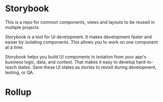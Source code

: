 # Storybook
This is a repo for common components, views and layouts to be reused in multiple projects

Storybook is a tool for UI development. It makes development faster and easier by isolating components. This allows you to work on one component at a time.

Storybook helps you build UI components in isolation from your app's business logic, data, and context. That makes it easy to develop hard-to-reach states. Save these UI states as stories to revisit during development, testing, or QA.

# Rollup